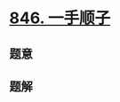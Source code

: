 #  [846. 一手顺子](https://leetcode.cn/problems/hand-of-straights/)

## 题意



## 题解



```c++

```



```python3

```

